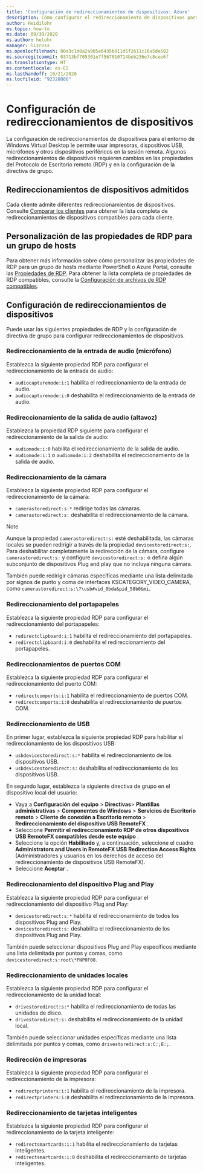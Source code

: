 ```yaml
---
title: 'Configuración de redireccionamientos de dispositivos: Azure'
description: Cómo configurar el redireccionamiento de dispositivos para Windows Virtual Desktop.
author: Heidilohr
ms.topic: how-to
ms.date: 09/30/2020
ms.author: helohr
manager: lizross
ms.openlocfilehash: 00a3c1d0a2a905e6435b811d5f2611c16a5de502
ms.sourcegitcommit: 03713bf705301e7f567010714beb236e7c8cee6f
ms.translationtype: HT
ms.contentlocale: es-ES
ms.lasthandoff: 10/21/2020
ms.locfileid: "92328886"
---
```

# <a name="configure-device-redirections"></a>Configuración de redireccionamientos de dispositivos

La configuración de redireccionamientos de dispositivos para el entorno de Windows Virtual Desktop le permite usar impresoras, dispositivos USB, micrófonos y otros dispositivos periféricos en la sesión remota. Algunos redireccionamientos de dispositivos requieren cambios en las propiedades del Protocolo de Escritorio remoto (RDP) y en la configuración de la directiva de grupo.

## <a name="supported-device-redirections"></a>Redireccionamientos de dispositivos admitidos

Cada cliente admite diferentes redireccionamientos de dispositivos. Consulte [Comparar los clientes](https://docs.microsoft.com/windows-server/remote/remote-desktop-services/clients/remote-desktop-app-compare) para obtener la lista completa de redireccionamientos de dispositivos compatibles para cada cliente.

## <a name="customizing-rdp-properties-for-a-host-pool"></a>Personalización de las propiedades de RDP para un grupo de hosts

Para obtener más información sobre cómo personalizar las propiedades de RDP para un grupo de hosts mediante PowerShell o Azure Portal, consulte las [Propiedades de RDP](customize-rdp-properties.md). Para obtener la lista completa de propiedades de RDP compatibles, consulte la [Configuración de archivos de RDP compatibles](https://docs.microsoft.com/windows-server/remote/remote-desktop-services/clients/rdp-files?context=/azure/virtual-desktop/context/context).

## <a name="setup-device-redirections"></a>Configuración de redireccionamientos de dispositivos

Puede usar las siguientes propiedades de RDP y la configuración de directiva de grupo para configurar redireccionamientos de dispositivos.

### <a name="audio-input-microphone-redirection"></a>Redireccionamiento de la entrada de audio (micrófono)

Establezca la siguiente propiedad RDP para configurar el redireccionamiento de la entrada de audio:

- `audiocapturemode:i:1` habilita el redireccionamiento de la entrada de audio.
- `audiocapturemode:i:0` deshabilita el redireccionamiento de la entrada de audio.

### <a name="audio-output-speaker-redirection"></a>Redireccionamiento de la salida de audio (altavoz)

Establezca la propiedad RDP siguiente para configurar el redireccionamiento de la salida de audio:

- `audiomode:i:0` habilita el redireccionamiento de la salida de audio.
- `audiomode:i:1` o `audiomode:i:2` deshabilita el redireccionamiento de la salida de audio.

### <a name="camera-redirection"></a>Redireccionamiento de la cámara

Establezca la siguiente propiedad RDP para configurar el redireccionamiento de la cámara:

- `camerastoredirect:s:*` redirige todas las cámaras.
- `camerastoredirect:s:` deshabilita el redireccionamiento de la cámara.

>[!NOTE]
>Aunque la propiedad `camerastoredirect:s:` esté deshabilitada, las cámaras locales se pueden redirigir a través de la propiedad `devicestoredirect:s:`. Para deshabilitar completamente la redirección de la cámara, configure `camerastoredirect:s:` y configure `devicestoredirect:s:` o defina algún subconjunto de dispositivos Plug and play que no incluya ninguna cámara.

También puede redirigir cámaras específicas mediante una lista delimitada por signos de punto y coma de interfaces KSCATEGORY_VIDEO_CAMERA, como `camerastoredirect:s:\?\usb#vid_0bda&pid_58b0&mi`. 

### <a name="clipboard-redirection"></a>Redireccionamiento del portapapeles

Establezca la siguiente propiedad RDP para configurar el redireccionamiento del portapapeles:

- `redirectclipboard:i:1` habilita el redireccionamiento del portapapeles.
- `redirectclipboard:i:0` deshabilita el redireccionamiento del portapapeles.

### <a name="com-port-redirections"></a>Redireccionamientos de puertos COM

Establezca la siguiente propiedad RDP para configurar el redireccionamiento del puerto COM:

- `redirectcomports:i:1` habilita el redireccionamiento de puertos COM.
- `redirectcomports:i:0` deshabilita el redireccionamiento de puertos COM.

### <a name="usb-redirection"></a>Redireccionamiento de USB

En primer lugar, establezca la siguiente propiedad RDP para habilitar el redireccionamiento de los dispositivos USB:

- `usbdevicestoredirect:s:*` habilita el redireccionamiento de los dispositivos USB.
- `usbdevicestoredirect:s:` deshabilita el redireccionamiento de los dispositivos USB.

En segundo lugar, establezca la siguiente directiva de grupo en el dispositivo local del usuario:

- Vaya a **Configuración del equipo** > **Directivas**> **Plantillas administrativas** > **Componentes de Windows** > **Servicios de Escritorio remoto** > **Cliente de conexión a Escritorio remoto** > **Redireccionamiento del dispositivo USB RemoteFX** .
- Seleccione **Permitir el redireccionamiento RDP de otros dispositivos USB RemoteFX compatibles desde este equipo** .
- Seleccione la opción **Habilitado** y, a continuación, seleccione el cuadro **Administrators and Users in RemoteFX USB Redirection Access Rights** (Administradores y usuarios en los derechos de acceso del redireccionamiento de dispositivos USB RemoteFX).
- Seleccione **Aceptar** .

### <a name="plug-and-play-device-redirection"></a>Redireccionamiento del dispositivo Plug and Play

Establezca la siguiente propiedad RDP para configurar el redireccionamiento del dispositivo Plug and Play:

- `devicestoredirect:s:*` habilita el redireccionamiento de todos los dispositivos Plug and Play.
- `devicestoredirect:s:` deshabilita el redireccionamiento de los dispositivos Plug and Play.

También puede seleccionar dispositivos Plug and Play específicos mediante una lista delimitada por puntos y comas, como `devicestoredirect:s:root\*PNP0F08`.

### <a name="local-drive-redirection"></a>Redireccionamiento de unidades locales

Establezca la siguiente propiedad RDP para configurar el redireccionamiento de la unidad local:

- `drivestoredirect:s:*` habilita el redireccionamiento de todas las unidades de disco.
- `drivestoredirect:s:` deshabilita el redireccionamiento de la unidad local.

También puede seleccionar unidades específicas mediante una lista delimitada por puntos y comas, como `drivestoredirect:s:C:;E:;`.

### <a name="printer-redirection"></a>Redirección de impresoras

Establezca la siguiente propiedad RDP para configurar el redireccionamiento de la impresora:

- `redirectprinters:i:1` habilita el redireccionamiento de la impresora.
- `redirectprinters:i:0` deshabilita el redireccionamiento de la impresora.

### <a name="smart-card-redirection"></a>Redireccionamiento de tarjetas inteligentes

Establezca la siguiente propiedad RDP para configurar el redireccionamiento de la tarjeta inteligente:

- `redirectsmartcards:i:1` habilita el redireccionamiento de tarjetas inteligentes.
- `redirectsmartcards:i:0` deshabilita el redireccionamiento de tarjetas inteligentes.
